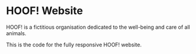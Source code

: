 # HOOF! Website
HOOF! is a fictitious organisation dedicated to the well-being and care of all animals.

This is the code for the fully responsive HOOF! website.
